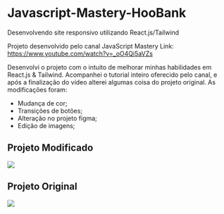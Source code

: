 # Javascript-Mastery-HooBank
Desenvolvendo site responsivo utilizando React.js/Tailwind

Projeto desenvolvido pelo canal JavaScript Mastery
Link: https://www.youtube.com/watch?v=_oO4Qi5aVZs

Desenvolvi o projeto com o intuito de melhorar minhas habilidades em React.js & Tailwind. Acompanhei o tutorial inteiro oferecido pelo canal, e após a finalização do vídeo alterei algumas coisa do projeto original.
As modificações foram:
 - Mudança de cor;
 - Transições de botões;
 - Alteração no projeto figma;
 - Edição de imagens;
 
 <h2> Projeto Modificado </h2>
 <img src="https://photos.app.goo.gl/GkdB1PLCVGwMdKmAA"/>
 
 <h2> Projeto Original </h2>
 <img src="https://photos.app.goo.gl/Jb5HpA54JhXQTMWL9"/>
 
 
 
